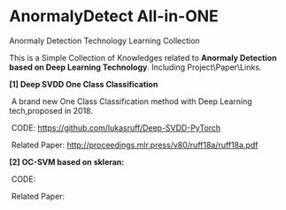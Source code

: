 # AnormalyDetect All-in-ONE
Anormaly Detection Technology Learning Collection

This is a Simple Collection of Knowledges related to **Anormaly Detection based on Deep Learning Technology**. Including Project\Paper\Links. 



**[1] Deep SVDD One Class Classification** 

​	A brand new One Class Classification method with Deep Learning tech,proposed in 2018.

​	CODE: https://github.com/lukasruff/Deep-SVDD-PyTorch

​	Related Paper: http://proceedings.mlr.press/v80/ruff18a/ruff18a.pdf

**[2] OC-SVM based on skleran:**

​	CODE:

​	Related Paper:

